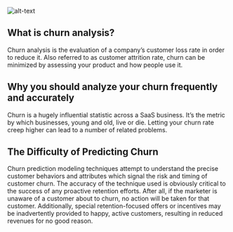 ![alt-text](https://github.com/emreyesilyurt/churn_analysis_with_neural_networks/blob/master/images/churn.png?raw=true)

## What is churn analysis?

  Churn analysis is the evaluation of a company’s customer loss rate in order to reduce it. Also referred to as customer attrition rate, churn can be minimized by assessing your product and how people use it.

## Why you should analyze your churn frequently and accurately

  Churn is a hugely influential statistic across a SaaS business. It’s the metric by which businesses, young and old, live or die. Letting your churn rate creep higher can lead to a number of related problems.


## The Difficulty of Predicting Churn

  Churn prediction modeling techniques attempt to understand the precise customer behaviors and attributes which signal the risk and timing of customer churn. The accuracy of the technique used is obviously critical to the success of any proactive retention efforts. After all, if the marketer is unaware of a customer about to churn, no action will be taken for that customer. Additionally, special retention-focused offers or incentives may be inadvertently provided to happy, active customers, resulting in reduced revenues for no good reason.
